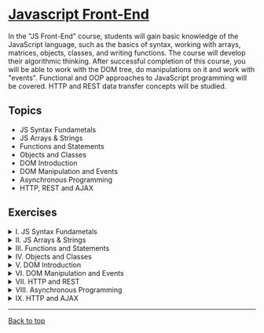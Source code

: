 # [Javascript Front-End](https://softuni.bg/trainings/4240/js-front-end-october-2023)

In the "JS Front-End" course, students will gain basic knowledge of the JavaScript language, such as the basics of syntax, working with arrays, matrices, objects, classes, and writing functions. The course will develop their algorithmic thinking. After successful completion of this course, you will be able to work with the DOM tree, do manipulations on it and work with "events". Functional and OOP approaches to JavaScript programming will be covered. HTTP and REST data transfer concepts will be studied.

## Topics

- JS Syntax Fundametals
- JS Arrays & Strings
- Functions and Statements
- Objects and Classes
- DOM Introduction
- DOM Manipulation and Events
- Asynchronous Programming
- HTTP, REST and AJAX

## Exercises

<details>
    <summary>
        I. JS Syntax Fundametals
    </summary>

1. [Lab](https://github.com/Krasipeace/SoftUni/tree/main/Javascript%20Front-End/1.%20Syntax%20Fundamentals/Lab)
2. [Exercises](https://github.com/Krasipeace/SoftUni/tree/main/Javascript%20Front-End/1.%20Syntax%20Fundamentals/Exercises)
3. [More Exercises](https://github.com/Krasipeace/SoftUni/tree/main/Javascript%20Front-End/1.%20Syntax%20Fundamentals/More%20Exercises)
</details>
<details>
    <summary>
        II. JS Arrays & Strings
    </summary>

1. [Lab](#)
2. [Exercises](#)
3. [More Exercises](#)
</details>
<details>
    <summary>
        III. Functions and Statements
    </summary>

1. [Lab](#)
2. [Exercises](#)
3. [More Exercises](#)
</details>
<details>
    <summary>
        IV. Objects and Classes
    </summary>

1. [Lab](#)
2. [Exercises](#)
3. [More Exercises](#)
</details>
<details>
    <summary>
        V. DOM Introduction
    </summary>

1. [Lab](#)
2. [Exercises](#)
</details>
<details>
    <summary>
        VI. DOM Manipulation and Events
    </summary>

1. [Lab](#)
2. [Exercises](#)
</details>
<details>
    <summary>
        VII. HTTP and REST
    </summary>

* [Lab](#)
</details>
<details>
    <summary>
        VIII. Asynchronous Programming
    </summary>

* [Lab](#)
</details>
<details>
    <summary>
        IX. HTTP and AJAX
    </summary>

* [Exercise](#)
</details>

---

[Back to top](#)